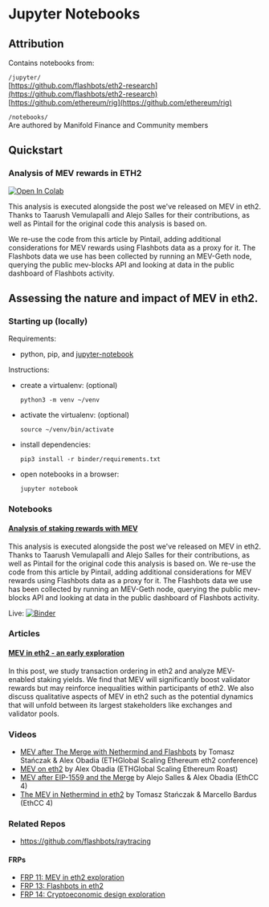 # Jupyter Notebooks

## Attribution 

Contains notebooks from:

`/jupyter/`   
[https://github.com/flashbots/eth2-research](https://github.com/flashbots/eth2-research) <br />
[https://github.com/ethereum/rig](https://github.com/ethereum/rig) <br />

`/notebooks/`   
Are authored by Manifold Finance and Community members

## Quickstart

### Analysis of MEV rewards in ETH2 
[![Open In Colab](https://colab.research.google.com/assets/colab-badge.svg)](https://colab.research.google.com//manifoldfinance/jupyter-notebooks/blob/master/jupyter/eth2-mev-calc.ipynb)

This analysis is executed alongside the post we've released on MEV in eth2. Thanks to Taarush Vemulapalli and Alejo Salles for their contributions, as well as Pintail for the original code this analysis is based on.

We re-use the code from this article by Pintail, adding additional considerations for MEV rewards using Flashbots data as a proxy for it. The Flashbots data we use has been collected by running an MEV-Geth node, querying the public mev-blocks API and looking at data in the public dashboard of Flashbots activity.

## Assessing the nature and impact of MEV in eth2.

### Starting up (locally)
Requirements: 
* python, pip, and [jupyter-notebook](https://jupyter.readthedocs.io/en/latest/install/notebook-classic.html)

Instructions:
* create a virtualenv: (optional)

    `python3 -m venv ~/venv`
* activate the virtualenv: (optional)

    `source ~/venv/bin/activate`
* install dependencies:

    `pip3 install -r binder/requirements.txt`
* open notebooks in a browser:

    `jupyter notebook`


### Notebooks

#### [Analysis of staking rewards with MEV](notebooks/mev-in-eth2/eth2-mev-calc.ipynb)
This analysis is executed alongside the post we've released on MEV in eth2. Thanks to Taarush Vemulapalli and Alejo Salles for their contributions, as well as Pintail for the original code this analysis is based on. We re-use the code from this article by Pintail, adding additional considerations for MEV rewards using Flashbots data as a proxy for it. The Flashbots data we use has been collected by running an MEV-Geth node, querying the public mev-blocks API and looking at data in the public dashboard of Flashbots activity.

Live: [![Binder](https://mybinder.org/badge_logo.svg)](https://mybinder.org/v2/gh/flashbots/eth2-research/HEAD?filepath=notebooks%2Fmev-in-eth2%2Feth2-mev-calc.ipynb)

### Articles
#### [MEV in eth2 - an early exploration](https://hackmd.io/@flashbots/ryuH4gn7d)
In this post, we study transaction ordering in eth2 and analyze MEV-enabled staking yields. We find that MEV will significantly boost validator rewards but may reinforce inequalities within participants of eth2. We also discuss qualitative aspects of MEV in eth2 such as the potential dynamics that will unfold between its largest stakeholders like exchanges and validator pools.

### Videos
* [MEV after The Merge with Nethermind and Flashbots](https://youtu.be/Hjd9WowOa3g) by Tomasz Stańczak & Alex Obadia (ETHGlobal Scaling Ethereum eth2 conference)
* [MEV on eth2](https://youtu.be/zsgC6mNP9eU) by Alex Obadia (ETHGlobal Scaling Ethereum Roast)
* [MEV after EIP-1559 and the Merge](https://youtu.be/XhZ2FDMdVUM) by Alejo Salles & Alex Obadia (EthCC 4)
* [The MEV in Nethermind in eth2](https://youtu.be/6MeKNSqC2es) by Tomasz Stańczak & Marcello Bardus (EthCC 4)


### Related Repos
- https://github.com/flashbots/raytracing

#### FRPs
- [FRP 11: MEV in eth2 exploration](https://github.com/flashbots/mev-research/blob/main/FRPs/FRP-11.md)
- [FRP 13: Flashbots in eth2](https://github.com/flashbots/mev-research/blob/main/FRPs/FRP-13.md)
- [FRP 14: Cryptoeconomic design exploration](https://github.com/flashbots/mev-research/blob/main/FRPs/FRP-14.md)

